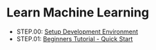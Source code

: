 Learn Machine Learning
===

- STEP.00: [Setup Development Environment](step_00/README.md)
- STEP.01: [Beginners Tutorial - Quick Start](step_01/README.md)
